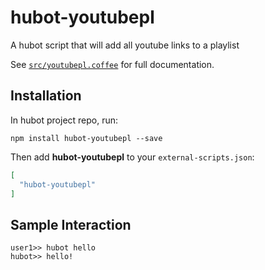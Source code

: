 # hubot-youtubepl

A hubot script that will add all youtube links to a playlist

See [`src/youtubepl.coffee`](src/youtubepl.coffee) for full documentation.

## Installation

In hubot project repo, run:

`npm install hubot-youtubepl --save`

Then add **hubot-youtubepl** to your `external-scripts.json`:

```json
[
  "hubot-youtubepl"
]
```

## Sample Interaction

```
user1>> hubot hello
hubot>> hello!
```

